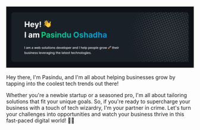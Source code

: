 

<!--
**PasinduOshadha/PasinduOshadha** is a ✨ _special_ ✨ repository because its `README.md` (this file) appears on your GitHub profile.

Here are some ideas to get you started:

- 🔭 I’m currently working on ...
- 🌱 I’m currently learning ...
- 👯 I’m looking to collaborate on ...
- 🤔 I’m looking for help with ...
- 💬 Ask me about ...
- 📫 How to reach me: ...
- 😄 Pronouns: ...
- ⚡ Fun fact: ...
-->

![Pasindu Oshadha github cover](https://github.com/PasinduOshadha/PasinduOshadha/blob/main/github-cover.jpeg)

Hey there, I'm Pasindu, and I'm all about helping businesses grow by tapping into the coolest tech trends out there!

Whether you're a newbie startup or a seasoned pro, I'm all about tailoring solutions that fit your unique goals. So, if you're ready to supercharge your business with a touch of tech wizardry, I'm your partner in crime. Let's turn your challenges into opportunities and watch your business thrive in this fast-paced digital world! 🚀🔥
